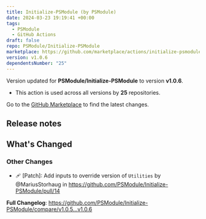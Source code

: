 ```yaml
---
title: Initialize-PSModule (by PSModule)
date: 2024-03-23 19:19:41 +00:00
tags:
  - PSModule
  - GitHub Actions
draft: false
repo: PSModule/Initialize-PSModule
marketplace: https://github.com/marketplace/actions/initialize-psmodule-by-psmodule
version: v1.0.6
dependentsNumber: "25"
---
```



Version updated for **PSModule/Initialize-PSModule** to version **v1.0.6**.
- This action is used across all versions by **25** repositories.

Go to the [GitHub Marketplace](https://github.com/marketplace/actions/initialize-psmodule-by-psmodule) to find the latest changes.

## Release notes

<!-- Release notes generated using configuration in .github/release.yml at main -->

## What's Changed
### Other Changes
* 🩹 [Patch]: Add inputs to override version of `Utilities` by @MariusStorhaug in https://github.com/PSModule/Initialize-PSModule/pull/14


**Full Changelog**: https://github.com/PSModule/Initialize-PSModule/compare/v1.0.5...v1.0.6
